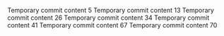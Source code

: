 Temporary commit content 5
Temporary commit content 13
Temporary commit content 26
Temporary commit content 34
Temporary commit content 41
Temporary commit content 67
Temporary commit content 70
